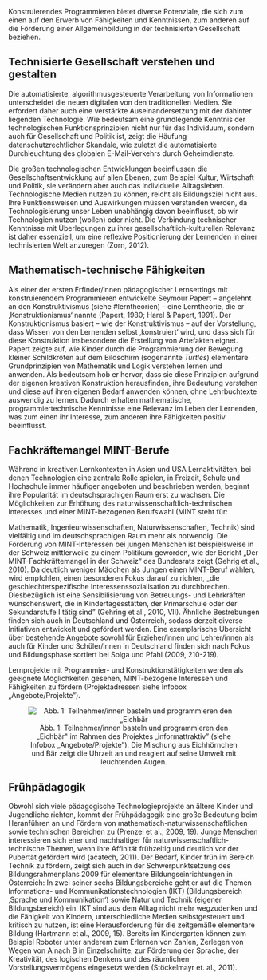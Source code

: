 Konstruierendes Programmieren bietet diverse Potenziale, die sich zum einen auf den Erwerb von Fähigkeiten und Kenntnissen, zum anderen auf die Förderung einer Allgemeinbildung in der technisierten Gesellschaft beziehen.

## Technisierte Gesellschaft verstehen und gestalten

Die automatisierte, algorithmusgesteuerte Verarbeitung von Informationen unterscheidet die neuen digitalen von den traditionellen Medien. Sie erfordert daher auch eine verstärkte Auseinandersetzung mit der dahinter liegenden Technologie. Wie bedeutsam eine grundlegende Kenntnis der technologischen Funktionsprinzipien nicht nur für das Individuum, sondern auch für Gesellschaft und Politik ist, zeigt die Häufung datenschutzrechtlicher Skandale, wie zuletzt die automatisierte Durchleuchtung des globalen E-Mail-Verkehrs durch Geheimdienste.

Die großen technologischen Entwicklungen beeinflussen die Gesellschaftsentwicklung auf allen Ebenen, zum Beispiel Kultur, Wirtschaft und Politik, sie verändern aber auch das individuelle Alltagsleben. Technologische Medien nutzen zu können, reicht als Bildungsziel nicht aus. Ihre Funktionsweisen und Auswirkungen müssen verstanden werden, da Technologisierung unser Leben unabhängig davon beeinflusst, ob wir Technologien nutzen (wollen) oder nicht. Die Verbindung technischer Kenntnisse mit Überlegungen zu ihrer gesellschaftlich-kulturellen Relevanz ist daher essenziell, um eine reflexive Positionierung der Lernenden in einer technisierten Welt anzuregen (Zorn, 2012).

## Mathematisch-technische Fähigkeiten

Als einer der ersten Erfinder/innen pädagogischer Lernsettings mit konstruierendem Programmieren entwickelte Seymour Papert – angelehnt an den Konstruktivismus (siehe #lerntheorien) – eine Lerntheorie, die er ‚Konstruktionismus‘ nannte (Papert, 1980; Harel &amp; Papert, 1991). Der Konstruktionismus basiert – wie der Konstruktivismus – auf der Vorstellung, dass Wissen von den Lernenden selbst ‚konstruiert‘ wird, und dass sich für diese Konstruktion insbesondere die Erstellung von Artefakten eignet. Papert zeigte auf, wie Kinder durch die Programmierung der Bewegung kleiner Schildkröten auf dem Bildschirm (sogenannte *Turtles*) elementare Grundprinzipien von Mathematik und Logik verstehen lernen und anwenden. Als bedeutsam hob er hervor, dass sie diese Prinzipien aufgrund der eigenen kreativen Konstruktion herausfinden, ihre Bedeutung verstehen und diese auf ihren eigenen Bedarf anwenden können, ohne Lehrbuchtexte auswendig zu lernen. Dadurch erhalten mathematische, programmiertechnische Kenntnisse eine Relevanz im Leben der Lernenden, was zum einen ihr Interesse, zum anderen ihre Fähigkeiten positiv beeinflusst.

## Fachkräftemangel MINT-Berufe

Während in kreativen Lernkontexten in Asien und USA Lernaktivitäten, bei denen Technologien eine zentrale Rolle spielen, in Freizeit, Schule und Hochschule immer häufiger angeboten und beschrieben werden, beginnt ihre Popularität im deutschsprachigen Raum erst zu wachsen. Die Möglichkeiten zur Erhöhung des naturwissenschaftlich-technischen Interesses und einer MINT-bezogenen Berufswahl (MINT steht für:

Mathematik, Ingenieurwissenschaften, Naturwissenschaften, Technik) sind vielfältig und im deutschsprachigen Raum mehr als notwendig. Die Förderung von MINT-Interessen bei jungen Menschen ist beispielsweise in der Schweiz mittlerweile zu einem Politikum geworden, wie der Bericht „Der MINT-Fachkräftemangel in der Schweiz“ des Bundesrats zeigt (Gehrig et al., 2010). Da deutlich weniger Mädchen als Jungen einen MINT-Beruf wählen, wird empfohlen, einen besonderen Fokus darauf zu richten, „die geschlechterspezifische Interessenssozialisation zu durchbrechen. Diesbezüglich ist eine Sensibilisierung von Betreuungs- und Lehrkräften wünschenswert, die in Kindertagesstätten, der Primarschule oder der Sekundarstufe I tätig sind” (Gehring et al., 2010, VII). Ähnliche Bestrebungen finden sich auch in Deutschland und Österreich, sodass derzeit diverse Initiativen entwickelt und gefördert werden. Eine exemplarische Übersicht über bestehende Angebote sowohl für Erzieher/innen und Lehrer/innen als auch für Kinder und Schüler/innen in Deutschland finden sich nach Fokus und Bildungsphase sortiert bei Solga und Pfahl (2009, 210-219).

Lernprojekte mit Programmier- und Konstruktionstätigkeiten werden als geeignete Möglichkeiten gesehen, MINT-bezogene Interessen und Fähigkeiten zu fördern (Projektadressen siehe Infobox „Angebote/Projekte”).

<center><figure>
  <img src="img/1_Teilnehmerinnen_basteln_und_programmieren_den_Eichbär_im_Rahmen_des_Projektes_in.jpg" alt="Abb. 1: Teilnehmer/innen basteln und programmieren den „Eichbär" im Rahmen des Projektes „informattraktiv” (siehe Infobox „Angebote/Projekte”). Die Mischung aus Eichhörnchen und Bär zeigt die Uhrzeit an und reagiert auf seine Umwelt mit leuchtenden Augen.">
  <figcaption>Abb. 1: Teilnehmer/innen basteln und programmieren den „Eichbär" im Rahmen des Projektes „informattraktiv” (siehe Infobox „Angebote/Projekte”). Die Mischung aus Eichhörnchen und Bär zeigt die Uhrzeit an und reagiert auf seine Umwelt mit leuchtenden Augen.</figcaption>
</figure></center>


## Frühpädagogik

Obwohl sich viele pädagogische Technologieprojekte an ältere Kinder und Jugendliche richten, kommt der Frühpädagogik eine große Bedeutung beim Heranführen an und Fördern von mathematisch-naturwissenschaftlichen sowie technischen Bereichen zu (Prenzel et al., 2009, 19). Junge Menschen interessieren sich eher und nachhaltiger für naturwissenschaftlich-technische Themen, wenn ihre Affinität frühzeitig und deutlich vor der Pubertät gefördert wird (acatech, 2011). Der Bedarf, Kinder früh im Bereich Technik zu fördern, zeigt sich auch in der Schwerpunktsetzung des Bildungsrahmenplans 2009 für elementare Bildungseinrichtungen in Österreich: In zwei seiner sechs Bildungsbereiche geht er auf die Themen Informations- und Kommunikationstechnologien (IKT) (Bildungsbereich ‚Sprache und Kommunikation‘) sowie Natur und Technik (eigener Bildungsbereich) ein. IKT sind aus dem Alltag nicht mehr wegzudenken und die Fähigkeit von Kindern, unterschiedliche Medien selbstgesteuert und kritisch zu nutzen, ist eine Herausforderung für die zeitgemäße elementare Bildung (Hartmann et al., 2009, 15). Bereits im Kindergarten können zum Beispiel Roboter unter anderem zum Erlernen von Zahlen, Zerlegen von Wegen von A nach B in Einzelschritte, zur Förderung der Sprache, der Kreativität, des logischen Denkens und des räumlichen Vorstellungsvermögens eingesetzt werden (Stöckelmayr et. al., 2011).
